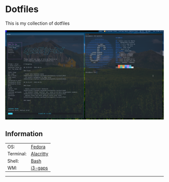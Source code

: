 # Dotfiles

This is my collection of dotfiles

![img](/screenshots/img_1.png)

## Information   	         	                                  
|           |                                                     | 
|---	      | ---	                                                |
| OS:  	    | [Fedora](https://getfedora.org/en/)  	              |
| Terminal: | [Alacritty](https://github.com/alacritty/alacritty) |
| Shell:  	| [Bash](https://www.gnu.org/software/bash/manual)   	|
| WM:  	    | [i3-gaps](https://github.com/Airblader/i3)  	      |



---

